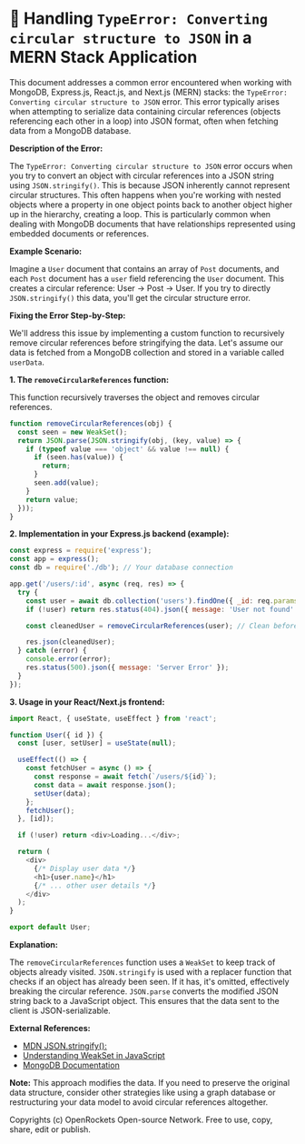 # 🐞 Handling `TypeError: Converting circular structure to JSON` in a MERN Stack Application


This document addresses a common error encountered when working with MongoDB, Express.js, React.js, and Next.js (MERN) stacks: the `TypeError: Converting circular structure to JSON` error.  This error typically arises when attempting to serialize data containing circular references (objects referencing each other in a loop) into JSON format, often when fetching data from a MongoDB database.


**Description of the Error:**

The `TypeError: Converting circular structure to JSON` error occurs when you try to convert an object with circular references into a JSON string using `JSON.stringify()`.  This is because JSON inherently cannot represent circular structures.  This often happens when you're working with nested objects where a property in one object points back to another object higher up in the hierarchy, creating a loop. This is particularly common when dealing with MongoDB documents that have relationships represented using embedded documents or references.


**Example Scenario:**

Imagine a `User` document that contains an array of `Post` documents, and each `Post` document has a `user` field referencing the `User` document. This creates a circular reference: User -> Post -> User.  If you try to directly `JSON.stringify()` this data, you'll get the circular structure error.


**Fixing the Error Step-by-Step:**

We'll address this issue by implementing a custom function to recursively remove circular references before stringifying the data.  Let's assume our data is fetched from a MongoDB collection and stored in a variable called `userData`.


**1. The `removeCircularReferences` function:**

This function recursively traverses the object and removes circular references.

```javascript
function removeCircularReferences(obj) {
  const seen = new WeakSet();
  return JSON.parse(JSON.stringify(obj, (key, value) => {
    if (typeof value === 'object' && value !== null) {
      if (seen.has(value)) {
        return;
      }
      seen.add(value);
    }
    return value;
  }));
}
```

**2.  Implementation in your Express.js backend (example):**

```javascript
const express = require('express');
const app = express();
const db = require('./db'); // Your database connection

app.get('/users/:id', async (req, res) => {
  try {
    const user = await db.collection('users').findOne({ _id: req.params.id });
    if (!user) return res.status(404).json({ message: 'User not found' });

    const cleanedUser = removeCircularReferences(user); // Clean before sending

    res.json(cleanedUser);
  } catch (error) {
    console.error(error);
    res.status(500).json({ message: 'Server Error' });
  }
});
```

**3. Usage in your React/Next.js frontend:**

```javascript
import React, { useState, useEffect } from 'react';

function User({ id }) {
  const [user, setUser] = useState(null);

  useEffect(() => {
    const fetchUser = async () => {
      const response = await fetch(`/users/${id}`);
      const data = await response.json();
      setUser(data);
    };
    fetchUser();
  }, [id]);

  if (!user) return <div>Loading...</div>;

  return (
    <div>
      {/* Display user data */}
      <h1>{user.name}</h1>
      {/* ... other user details */}
    </div>
  );
}

export default User;
```


**Explanation:**

The `removeCircularReferences` function uses a `WeakSet` to keep track of objects already visited.  `JSON.stringify` is used with a replacer function that checks if an object has already been seen. If it has, it's omitted, effectively breaking the circular reference. `JSON.parse` converts the modified JSON string back to a JavaScript object.  This ensures that the data sent to the client is JSON-serializable.


**External References:**

* [MDN JSON.stringify():](https://developer.mozilla.org/en-US/docs/Web/JavaScript/Reference/Global_Objects/JSON/stringify)
* [Understanding WeakSet in JavaScript](https://developer.mozilla.org/en-US/docs/Web/JavaScript/Reference/Global_Objects/WeakSet)
* [MongoDB Documentation](https://www.mongodb.com/docs/)


**Note:**  This approach modifies the data.  If you need to preserve the original data structure, consider other strategies like using a graph database or restructuring your data model to avoid circular references altogether.


Copyrights (c) OpenRockets Open-source Network. Free to use, copy, share, edit or publish.

